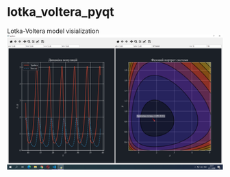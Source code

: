 # lotka_voltera_pyqt
Lotka-Voltera model visialization
![Pyqt Window](https://github.com/pKononenko/lotka_voltera_pyqt/blob/main/pyqt_window.png?raw=true)
